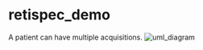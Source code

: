 # retispec_demo

A patient can have multiple acquisitions.
![uml_diagram](https://drive.google.com/file/d/1JbAsb-bocjswhPqiLWp8_-3LJgt1o9H6/view?usp=sharing)
